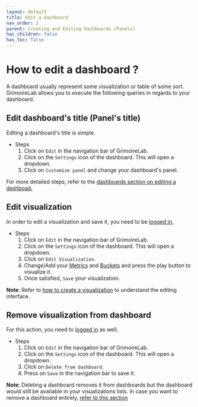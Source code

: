 ```yaml
---
layout: default
title: Edit a dashboard
nav_order: 2
parent: Creating and Editing Dashboards (Panels)
has_children: false
has_toc: false
---
```


# How to edit a dashboard ?

A dashboard usually represent some visualization or table of some sort. GrimoireLab allows
you to execute the following queries in regards to your dashboard.

## Edit dashboard's title (Panel's title)

Editing a dashboard's title is simple.
- Steps
    1. Click on `Edit` in the navigation bar of GrimoireLab.
    2. Click on the `Settings` icon of the dashboard. This will open a dropdown.
    3. Click on `Customize panel` and change your dashboard's panel.

For more detailed steps, refer to the [dashboards section on editing a
dashboad.](https://vsevagen.github.io/grimoirelab-tutorial/docs/dashboards/customize/#how-to-edit-panels-title)

## Edit visualization

In order to edit a visualization and save it, you need to be [logged
in.](https://vsevagen.github.io/grimoirelab-tutorial/docs/dashboards/dashboard-access/#how-to-login)
- Steps
    1. Click on `Edit` in the navigation bar of GrimoireLab.
    2. Click on the `Settings` icon of the dashboard. This will open a dropdown.
    3. Click on `Edit Visualization`.
    4. Change/Add your
       [Metrics](https://vsevagen.github.io/grimoirelab-tutorial/docs/dashboard/create-visualization/#metrics)
       and
       [Buckets](https://vsevagen.github.io/grimoirelab-tutorial/docs/dashboard/create-visualization/#buckets)
       and press the play button to visualize it.
    5. Once satisfied, `Save` your visualization.

**Note**: Refer to [how to create a
visualization](https://vsevagen.github.io/grimoirelab-tutorial/docs/dashboards/new-dashboard/)
to understand the editing interface.

##  Remove visualization from dashboard

For this action, you need to [logged
in](https://vsevagen.github.io/grimoirelab-tutorial/docs/dashboards/dashboard-access/#how-to-login) as
well.
- Steps
    1. Click on `Edit` in the navigation bar of GrimoireLab.
    2. Click on the `Settings` icon of the dashboard. This will open a dropdown.
    3. Click on `Delete from dashboard`.
    4. Press on `Save` in the navigation bar to save it.

**Note**: Deleting a dashboard removes it from dashboards but the dashboard would still be
available in your visualizations lists. In case you want to remove a dashboard entirely,
[refer to this
section](https://vsevagen.github.io/grimoirelab-tutorial/docs/dashboard/remove-dashboard/)